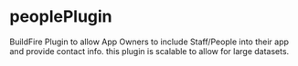 # peoplePlugin

BuildFire Plugin to allow App Owners to include Staff/People into their app and provide contact info. this plugin is scalable to allow for large datasets.
